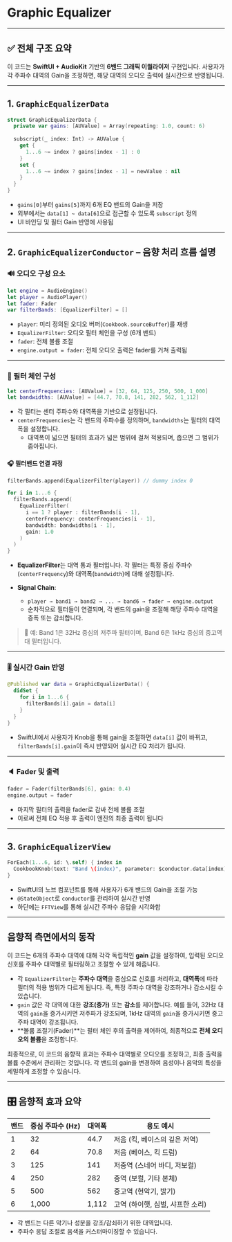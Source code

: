 # Graphic Equalizer

---

## ✅ 전체 구조 요약

이 코드는 **SwiftUI + AudioKit** 기반의 **6밴드 그래픽 이퀄라이저** 구현입니다.
사용자가 각 주파수 대역의 Gain을 조정하면, 해당 대역의 오디오 출력에 실시간으로 반영됩니다.

---

## 1. `GraphicEqualizerData`

```swift
struct GraphicEqualizerData {
  private var gains: [AUValue] = Array(repeating: 1.0, count: 6)
  
  subscript(_ index: Int) -> AUValue {
    get {
      1...6 ~= index ? gains[index - 1] : 0
    }
    set {
      1...6 ~= index ? gains[index - 1] = newValue : nil
    }
  }
}
```

* `gains[0]`부터 `gains[5]`까지 6개 EQ 밴드의 Gain을 저장
* 외부에서는 `data[1] ~ data[6]`으로 접근할 수 있도록 `subscript` 정의
* UI 바인딩 및 필터 Gain 반영에 사용됨

---

## 2. `GraphicEqualizerConductor` – **음향 처리 흐름 설명**

### 🔊 오디오 구성 요소

```swift
let engine = AudioEngine()
let player = AudioPlayer()
let fader: Fader
var filterBands: [EqualizerFilter] = []
```

* `player`: 미리 정의된 오디오 버퍼(`Cookbook.sourceBuffer`)를 재생
* `EqualizerFilter`: 오디오 필터 체인을 구성 (6개 밴드)
* `fader`: 전체 볼륨 조절
* `engine.output = fader`: 전체 오디오 출력은 fader를 거쳐 출력됨

---

### 🧠 필터 체인 구성

```swift
let centerFrequencies: [AUValue] = [32, 64, 125, 250, 500, 1_000]
let bandwidths: [AUValue] = [44.7, 70.8, 141, 282, 562, 1_112]
```
* 각 필터는 센터 주파수와 대역폭을 기반으로 설정됩니다.
* `centerFrequencies`는 각 밴드의 주파수를 정의하며, `bandwidths`는 필터의 대역폭을 설정합니다. 
  * 대역폭이 넓으면 필터의 효과가 넓은 범위에 걸쳐 적용되며, 좁으면 그 범위가 좁아집니다.

#### 🎧 필터밴드 연결 과정

```swift
filterBands.append(EqualizerFilter(player)) // dummy index 0

for i in 1...6 {
  filterBands.append(
    EqualizerFilter(
      i == 1 ? player : filterBands[i - 1],
      centerFrequency: centerFrequencies[i - 1],
      bandwidth: bandwidths[i - 1],
      gain: 1.0
    )
  )
}
```

* **EqualizerFilter**는 대역 통과 필터입니다.
  각 필터는 특정 중심 주파수(`centerFrequency`)와 대역폭(`bandwidth`)에 대해 설정됩니다.
* **Signal Chain**:

  * `player → band1 → band2 → ... → band6 → fader → engine.output`
  * 순차적으로 필터들이 연결되며, 각 밴드의 gain을 조절해 해당 주파수 대역을 증폭 또는 감쇠합니다.

> 🎵 예: Band 1은 32Hz 중심의 저주파 필터이며, Band 6은 1kHz 중심의 중고역대 필터입니다.

---

### 🎚 실시간 Gain 반영

```swift
@Published var data = GraphicEqualizerData() {
  didSet {
    for i in 1...6 {
      filterBands[i].gain = data[i]
    }
  }
}
```

* SwiftUI에서 사용자가 Knob을 통해 gain을 조절하면 `data[i]` 값이 바뀌고, `filterBands[i].gain`이 즉시 반영되어 실시간 EQ 처리가 됩니다.

---

### 🔈 Fader 및 출력

```swift
fader = Fader(filterBands[6], gain: 0.4)
engine.output = fader
```

* 마지막 필터의 출력을 fader로 감싸 전체 볼륨 조절
* 이로써 전체 EQ 적용 후 출력이 엔진의 최종 출력이 됩니다

---

## 3. `GraphicEqualizerView`

```swift
ForEach(1...6, id: \.self) { index in
  CookbookKnob(text: "Band \(index)", parameter: $conductor.data[index], range: 0...20)
}
```

* SwiftUI의 노브 컴포넌트를 통해 사용자가 6개 밴드의 Gain을 조절 가능
* `@StateObject`로 `conductor`를 관리하여 실시간 반영
* 하단에는 `FFTView`를 통해 실시간 주파수 응답을 시각화함

---

## 음향적 측면에서의 동작

이 코드는 6개의 주파수 대역에 대해 각각 독립적인 **gain** 값을 설정하여, 입력된 오디오 신호를 주파수 대역별로 필터링하고 조절할 수 있게 해줍니다.

* 각 `EqualizerFilter`는 **주파수 대역**을 중심으로 신호를 처리하고, **대역폭**에 따라 필터의 적용 범위가 다르게 됩니다. 즉, 특정 주파수 대역을 강조하거나 감소시킬 수 있습니다.
* `gain` 값은 각 대역에 대한 **강조(증가)** 또는 **감소**를 제어합니다. 예를 들어, 32Hz 대역의 `gain`을 증가시키면 저주파가 강조되며, 1kHz 대역의 `gain`을 증가시키면 중고주파 대역이 강조됩니다.
* \*\*볼륨 조절기(Fader)\*\*는 필터 체인 후의 출력을 제어하여, 최종적으로 **전체 오디오의 볼륨**을 조정합니다.  

최종적으로, 이 코드의 음향적 효과는 주파수 대역별로 오디오를 조정하고, 최종 출력을 볼륨 수준에서 관리하는 것입니다. 각 밴드의 gain을 변경하여 음성이나 음악의 특성을 세밀하게 조정할 수 있습니다.

---

## 🎛 음향적 효과 요약

| 밴드 | 중심 주파수 (Hz) | 대역폭   | 용도 예시                |
| -- | ----------- | ----- | -------------------- |
| 1  | 32          | 44.7  | 저음 (킥, 베이스의 깊은 저역)   |
| 2  | 64          | 70.8  | 저음 (베이스, 킥 드럼)       |
| 3  | 125         | 141   | 저중역 (스네어 바디, 저보컬)    |
| 4  | 250         | 282   | 중역 (보컬, 기타 본체)       |
| 5  | 500         | 562   | 중고역 (현악기, 밝기)        |
| 6  | 1,000       | 1,112 | 고역 (하이햇, 심벌, 샤프한 소리) |

* 각 밴드는 다른 악기나 성분을 강조/감쇠하기 위한 대역입니다.
* 주파수 응답 조절로 음색을 커스터마이징할 수 있습니다.
